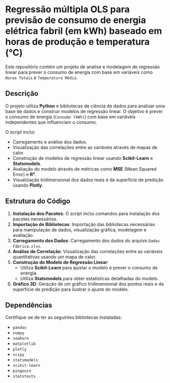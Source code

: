 # Regressão múltipla OLS para previsão de consumo de energia elétrica fabril (em kWh) baseado em horas de produção e temperatura (°C)

Este repositório contém um projeto de análise e modelagem de regressão linear para prever o consumo de energia com base em variáveis como `Horas Totais` e `Temperatura Média`. 

## Descrição

O projeto utiliza **Python** e bibliotecas de ciência de dados para analisar uma base de dados e construir modelos de regressão linear. O objetivo é prever o consumo de energia (`Consumo (kWh)`) com base em variáveis independentes que influenciam o consumo. 

O script inclui:
- Carregamento e análise dos dados.
- Visualização das correlações entre as variáveis através de mapas de calor.
- Construção de modelos de regressão linear usando **Scikit-Learn** e **Statsmodels**.
- Avaliação do modelo através de métricas como **MSE** (Mean Squared Error) e **R²**.
- Visualização tridimensional dos dados reais e da superfície de predição usando **Plotly**.

## Estrutura do Código

1. **Instalação dos Pacotes**: O script inclui comandos para instalação dos pacotes necessários.
2. **Importação de Bibliotecas**: Importação das bibliotecas necessárias para manipulação de dados, visualização gráfica, modelagem e avaliação.
3. **Carregamento dos Dados**: Carregamento dos dados do arquivo `Dados Fábrica.xlsx`.
4. **Análise de Correlação**: Visualização das correlações entre as variáveis quantitativas usando um mapa de calor.
5. **Construção do Modelo de Regressão Linear**:
   - Utiliza **Scikit-Learn** para ajustar o modelo e prever o consumo de energia.
   - Utiliza **Statsmodels** para obter estatísticas detalhadas do modelo.
6. **Gráfico 3D**: Geração de um gráfico tridimensional dos pontos reais e da superfície de predição para ilustrar o ajuste do modelo.

## Dependências

Certifique-se de ter as seguintes bibliotecas instaladas:

- `pandas`
- `numpy`
- `seaborn`
- `matplotlib`
- `plotly`
- `scipy`
- `statsmodels`
- `scikit-learn`
- `pingouin`
- `statstests`

